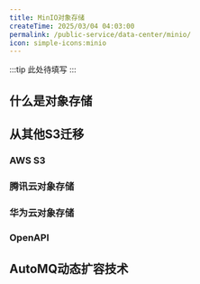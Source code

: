 ```yaml
---
title: MinIO对象存储
createTime: 2025/03/04 04:03:00
permalink: /public-service/data-center/minio/
icon: simple-icons:minio
---
```


:::tip
此处待填写
:::

## 什么是对象存储

## 从其他S3迁移

### AWS S3

### 腾讯云对象存储

### 华为云对象存储

### OpenAPI

## AutoMQ动态扩容技术
